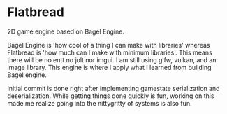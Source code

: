 # Flatbread

2D game engine based on Bagel Engine.

Bagel Engine is 'how cool of a thing I can make with libraries' whereas Flatbread is 'how much can I make with minimum libraries'. 
This means there will be no entt no jolt nor imgui. I am still using glfw, vulkan, and an image library. 
This engine is where I apply what I learned from building Bagel engine.

Initial commit is done right after implementing gamestate serialization and deserialization. While getting things done quickly is fun, working on this made me realize going into the nittygritty of systems is also fun.
